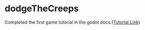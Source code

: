 # dodgeTheCreeps
Completed the first game tutorial in the godot docs.([Tutorial Link](http://docs.godotengine.org/en/3.0/getting_started/step_by_step/your_first_game.html))
